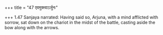 +++
title = "47 एवमुक्त्वाऽर्जुनः"

+++
1.47 Sanjaya narrated: Having said so, Arjuna, with a mind afflicted
with sorrow, sat down on the chariot in the midst of the battle, casting
aside the bow along with the arrows.
